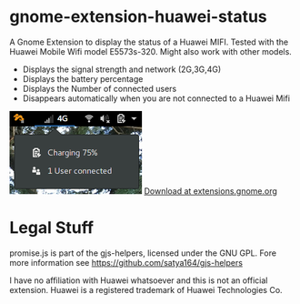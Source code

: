 # gnome-extension-huawei-status

A Gnome Extension to display the status of a Huawei MIFI. Tested with the Huawei Mobile Wifi model E5573s-320. Might also work with other models.

* Displays the signal strength and network (2G,3G,4G)
* Displays the battery percentage
* Displays the Number of connected users
* Disappears automatically when you are not connected to a Huawei Mifi

![Screenshot](/screenshot.png?raw=true "Screenshot")
[Download at extensions.gnome.org](https://extensions.gnome.org/extension/1103/huawei-mifi-status-indicator/)

# Legal Stuff

promise.js is part of the gjs-helpers, licensed under the GNU GPL. Fore more information see https://github.com/satya164/gjs-helpers

I have no affiliation with Huawei whatsoever and this is not an official extension. Huawei is a registered trademark of Huawei Technologies Co.


